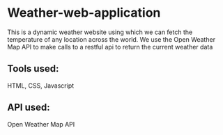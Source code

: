 # Weather-web-application
This is a dynamic weather website using which we can fetch the temperature of any location across the world.
We use the Open Weather Map API to make calls to a restful api to return the current weather data
## Tools used:
HTML, CSS, Javascript

## API used: 
Open Weather Map API

